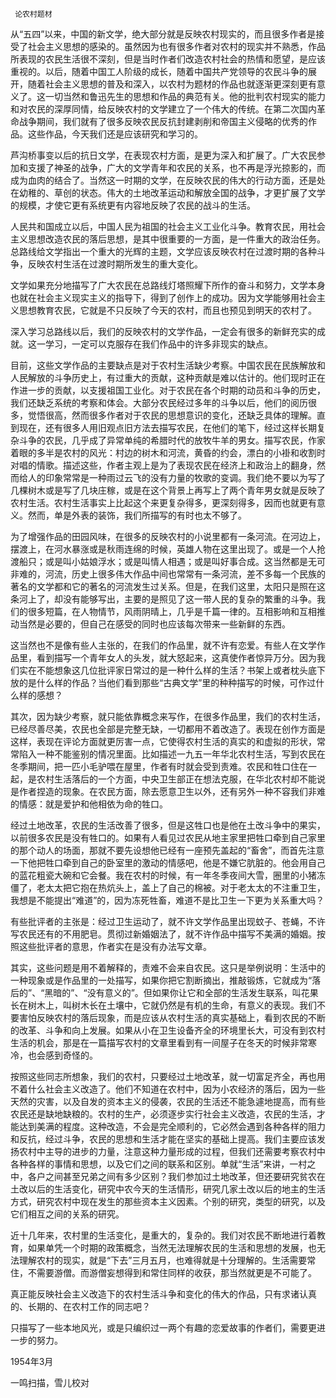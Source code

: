      论农村题材 

  从“五四”以来，中国的新文学，绝大部分就是反映农村现实的，而且很多作者是接受了社会主义思想的感染的。虽然因为也有很多作者对农村的现实并不熟悉，作品所表现的农民生活很不深刻，但是当时作者们改造农村社会的热情和愿望，是应该重视的。以后，随着中国工人阶级的成长，随着中国共产党领导的农民斗争的展开，随着社会主义思想的普及和深入，以农村为题材的作品也就逐渐更深刻更有意义了。这一切当然和鲁迅先生的思想和作品的典范有关。他的批判农村现实的能力和对农民的深厚同情，给反映农村的文学建立了一个伟大的传统。在第二次国内革命战争期间，我们就有了很多反映农民反抗封建剥削和帝国主义侵略的优秀的作品。这些作品，今天我们还是应该研究和学习的。 

  芦沟桥事变以后的抗日文学，在表现农村方面，是更为深入和扩展了。广大农民参加和支援了神圣的战争，广大的文学青年和农民的关系，也不再是浮光掠影的，而成为血肉的结合了。当然这一时期的文学，在反映农民的伟大的行动方面，还是处在幼稚的、草创的状态。伟大的土地改革运动和解放全国的战争，才更扩展了文学的规模，才使它更有系统更有内容地反映了农民的战斗的生活。 

  人民共和国成立以后，中国人民为祖国的社会主义工业化斗争。教育农民，用社会主义思想改造农民的落后思想，是其中很重要的一方面，是一件重大的政治任务。总路线给文学指出一个重大的光辉的主题，文学应该反映农村在过渡时期的各种斗争，反映农村生活在过渡时期所发生的重大变化。 

  文学如果充分地描写了广大农民在总路线灯塔照耀下所作的奋斗和努力，文学本身也就在社会主义现实主义的指导下，得到了创作上的成功。因为文学能够用社会主义思想教育农民，它就是不只反映了今天的农村，而且也预见到明天的农村了。 

  深入学习总路线以后，我们的反映农村的文学作品，一定会有很多的新鲜充实的成就。这一学习，一定可以克服存在我们作品中的许多非现实的缺点。 

  目前，这些文学作品的主要缺点是对于农村生活缺少考察。中国农民在民族解放和人民解放的斗争历史上，有过重大的贡献，这种贡献是难以估计的。他们现时正在作进一步的贡献，以支援祖国工业化。对于农民在各个时期的动员和斗争的历史，我们还缺乏系统的考察和体会。大部分农民经过多年的斗争以后，他们的阅历很多，觉悟很高，然而很多作者对于农民的思想意识的变化，还缺乏具体的理解。直到现在，还有很多人用旧观点旧方法去描写农民，在他们的笔下，经过这样长期复杂斗争的农民，几乎成了异常单纯的希腊时代的放牧牛羊的男女。描写农民，作家着眼的多半是农村的风光：村边的树木和河流，黄昏的约会，漂白的小褂和收割时对唱的情歌。描述这些，作者主观上是为了表现农民在经济上和政治上的翻身，然而给人的印象常常是一种雨过云飞的没有力量的牧歌的变调。我们绝不要以为写了几棵树木或是写了几块庄稼，或是在这个背景上再写上了两个青年男女就是反映了农村生活。农村生活事实上比起这个来更复杂得多，更深刻得多，因而也就更有意义。然而，单是外表的装饰，我们所描写的有时也太不够了。 

  为了增强作品的田园风味，在很多的反映农村的小说里都有一条河流。在河边上，摆渡上，在河水暴涨或是秋雨连绵的时候，英雄人物在这里出现了。或是一个人抢渡船只；或是叫小姑娘浮水；或是叫情人相遇；或是叫好事合成。这当然都是无可非难的，河流，历史上很多伟大作品中间也常常有一条河流，差不多每一个民族的著名的文学都和它的著名的河流发生过关系。但是，在我们这里，太阳只是照在这条河上了，却没有能够写出，主要的是照见了这一带人民的复杂的繁重的斗争。我们的很多短篇，在人物情节，风雨阴晴上，几乎是千篇一律的。互相影响和互相推动当然是必要的，但自己在感受的同时也应该每次带来一些新鲜的东西。 

  这当然也不是像有些人主张的，在我们的作品里，就不许有恋爱。有些人在文学作品里，看到描写一个青年女人的头发，就大怒起来，这真使作者惊异万分。因为我们实在不能想象这几位批评家日常过的是一种什么样的生活？书架上或者枕头底下放的是什么样的作品？当他们看到那些“古典文学”里的种种描写的时候，可作过什么样的感想？ 

  其次，因为缺少考察，就只能依靠概念来写作，在很多作品里，我们的农村生活，已经尽善尽美，农民也全部是完整无缺，一切都用不着改造了。表现在创作方面是这样，表现在评论方面就更厉害一点，它使得农村生活的真实的和虚拟的形状，常常陷入一种不能鉴别的情况里面。比如描述一九五一年华北农村生活，写到农民在冬季期间，把一匹小毛驴喂在屋里，作者有时就会受到责难。农民和牲口住在一起，是农村生活落后的一个方面，中央卫生部正在想法克服，在华北农村却不能说是作者捏造的现象。在农民方面，除去愿意卫生以外，还有另外一种不容我们非难的情感：就是爱护和他相依为命的牲口。 

  经过土地改革，农民的生活改善了很多，但是这牲口也是他在土改斗争中的果实，以前很多农民是没有牲口的。如果有人看见过农民从地主家里把牲口牵到自己家里的那个动人的场面，那就不要先设想他已经有一座预先盖起的“畜舍”，而首先注意一下他把牲口牵到自己的卧室里的激动的情感吧，他是不嫌它肮脏的。他会用自己的蓝花粗瓷大碗和它会餐。我在农村的时候，有一年冬季夜间大雪，圈里的小猪冻僵了，老太太把它抱在热炕头上，盖上了自己的棉被。对于老太太的不注重卫生，我想是不能提出“难道”的，因为冻死牲畜，难道不是比卫生一下更为关系重大吗？ 

  有些批评者的主张是：经过卫生运动了，就不许文学作品里出现蚊子、苍蝇，不许写农民还有的不用肥皂。贯彻过新婚姻法了，就不许作品中描写不美满的婚姻。按照这些批评者的意思，作者实在是没有办法写文章。 

  其实，这些问题是用不着解释的，责难不会来自农民。这只是举例说明：生活中的一种现象或是作品里的一处描写，如果你把它割断摘出，推敲锻炼，它就成为“落后的”、“黑暗的”、“没有意义的”。但如果你让它和全部的生活发生联系，叫花果长在树木上，叫树木长在土壤中，它就仍然是有机的生命，有意义的表现。我们不要害怕反映农村的落后现象，而是应该从农村生活的真实基础上，看到农民的不断的改革、斗争和向上发展。如果从小在卫生设备齐全的环境里长大，可没有到农村生活的机会，那是在一篇描写农村的文章里看到有一间屋子在冬天的时候非常寒冷，也会感到奇怪的。 

  按照这些同志所想象，我们的农村，只要经过土地改革，就一切富足齐全，再也用不着什么社会主义改造了。他们不知道在农村中，因为小农经济的落后，因为一些天然的灾害，以及自发的资本主义的侵袭，农民的生活还不能急遽地提高，而有些农民还是缺地缺粮的。农村的生产，必须逐步实行社会主义改造，农民的生活，才能达到美满的程度。这种改造，不会是完全顺利的，它必然会遇到各种各样的阻力和反抗，经过斗争，农民的思想和生活才能在坚实的基础上提高。我们主要应该发扬农村中主导的进步的力量，注意这种力量形成的过程，但我们还需要考察农村中各种各样的事情和思想，以及它们之间的联系和区别。单就“生活”来讲，一村之中，各户之间甚至兄弟之间有多少区别？我们参加过土地改革，但还要研究贫农在土改以后的生活变化，研究中农今天的生活情形，研究几家土改以后的地主的生活方式，研究农村中现在发生的那些资本主义因素。个别的研究，类型的研究，以及它们相互之间的关系的研究。 

  近十几年来，农村里的生活变化，是重大的，复杂的。我们对农民不断地进行着教育，如果单凭一个时期的政策概念，当然无法理解农民的生活和思想的发展，也无法理解农村的现实，就是“下去”三月五月，也难得就是十分理解的。生活需要常住，不需要游僧。而游僧妄想得到和常住同样的收获，那当然就更是不可能了。 

  真正能反映社会主义改造下的农村生活斗争和变化的伟大的作品，只有求诸认真的、长期的、在农村工作的同志吧？ 

  只描写了一些本地风光，或是只编织过一两个有趣的恋爱故事的作者们，需要更进一步的努力。 

  1954年3月 

  一鸣扫描，雪儿校对 

